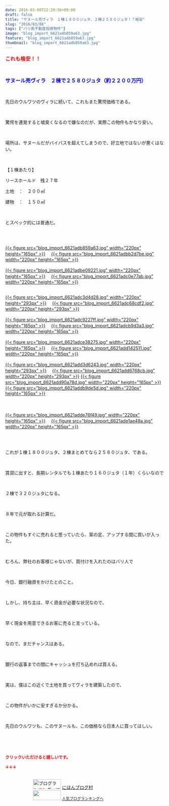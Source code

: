 ```yaml
---
date: 2016-03-08T22:29:56+09:00
draft: false
title: "サヌール売ヴィラ　１棟１８００ジュタ、２棟２５８０ジュタ！？格安"
slug: "2016/03/08"
tags: ["バリ島不動産投資物件"]
image: "blog_import_6621adb859a63.jpg"
feature: "blog_import_6621adb859a63.jpg"
thumbnail: "blog_import_6621adb859a63.jpg"
---
```

<p><font color="#ff0000" size="3"><strong>これも格安！！</strong></font></p><br/><p><font color="#0000ff" size="3"><strong>サヌール売ヴィラ　２棟で２５８０ジュタ（約２２００万円）</strong></font></p><br/><p>先日のウルワツのヴィラに続いて、これもまた驚愕価格である。</p><br/><p>驚愕を連発すると嘘臭くなるので嫌なのだが、実際この物件もかなり安い。</p><br/><p>場所は、サヌールだがバイパスを超えてしまうので、好立地ではないが悪くはない。</p><br/><p>【１棟あたり】</p><p>リースホールド　残２７年　　</p><p>土地　：　２００㎡</p><p>建物　：　１５０㎡</p><br/><p>とスペック的には普通だ。</p><br/><p><br/><a href="blog_import_6621adb9ac92e.jpg">{{< figure src="blog_import_6621adb859a63.jpg" width="220px" height="165px" >}}</a> 　<a href="blog_import_6621adbc7d7f0.jpg">{{< figure src="blog_import_6621adbb2d7be.jpg" width="220px" height="165px" >}}</a> <br/><br/><a href="blog_import_6621adbf614bd.jpg">{{< figure src="blog_import_6621adbe09221.jpg" width="220px" height="165px" >}}</a> 　<a href="blog_import_6621adc242639.jpg">{{< figure src="blog_import_6621adc0e77ab.jpg" width="220px" height="165px" >}}</a> <br/></p><p><br/><a href="blog_import_6621adc532b0e.jpg">{{< figure src="blog_import_6621adc3d4d28.jpg" width="220px" height="293px" >}}</a> 　<a href="blog_import_6621adc7c7eef.jpg">{{< figure src="blog_import_6621adc68cdf2.jpg" width="220px" height="293px" >}}</a> <br/><br/><a href="blog_import_6621adca541ac.jpg">{{< figure src="blog_import_6621adc9227ff.jpg" width="220px" height="165px" >}}</a> 　<a href="blog_import_6621adcce2a2b.jpg">{{< figure src="blog_import_6621adcb9d3a3.jpg" width="220px" height="165px" >}}</a> <br/><br/><a href="blog_import_6621adcf992c2.jpg">{{< figure src="blog_import_6621adce38275.jpg" width="220px" height="165px" >}}</a> 　<a href="blog_import_6621add274f37.jpg">{{< figure src="blog_import_6621add142511.jpg" width="220px" height="165px" >}}</a> <br/><br/><a href="blog_import_6621add516561.jpg">{{< figure src="blog_import_6621add3d6243.jpg" width="220px" height="293px" >}}</a> 　<a href="blog_import_6621add7aa42c.jpg">{{< figure src="blog_import_6621add6768cb.jpg" width="220px" height="293px" >}}</a> <a href="blog_import_6621adda3f786.jpg">{{< figure src="blog_import_6621add90a78d.jpg" width="220px" height="165px" >}}</a> 　<a href="blog_import_6621addcd0f57.jpg">{{< figure src="blog_import_6621addb9de5d.jpg" width="220px" height="165px" >}}</a> <br/><br/><br/><br/><a href="blog_import_6621addfa963c.jpg">{{< figure src="blog_import_6621adde76f49.jpg" width="220px" height="165px" >}}</a> 　<a href="blog_import_6621ade2e0b17.jpg">{{< figure src="blog_import_6621ade1ae48a.jpg" width="220px" height="165px" >}}</a> <br/></p><br/><br/><p>これが１棟１８００ジュタ、２棟まとめてなら２５８０ジュタ、である。</p><br/><p>賃貸に出すと、長期レンタルでも１棟あたり１６０ジュタ（１年）くらいなので</p><br/><p>２棟で３２０ジュタになる。</p><br/><p>８年で元が取れる計算だ。</p><br/><p>この物件もすぐに売れると思っていたら、案の定、アップする間に買いが入った。</p><br/><p>むろん、弊社のお客様じゃないが、買付けを入れたのはバリ人で</p><br/><p>今日、銀行融資をかけたとのこと。</p><br/><p>しかし、持ち主は、早く資金が必要な状況なので、</p><br/><p>早く現金を用意できるお客に売ると言っている。</p><br/><p>なので、まだチャンスはある。</p><br/><p>銀行の返事までの間にキャッシュを打ち込めれば買える。</p><br/><p>実は、僕はこの近くで土地を買ってヴィラを建築したので、</p><br/><p>この物件がいかに安すぎるか分かる。</p><br/><p>先日のウルワツも、このサヌールも、この価格なら日本人に買ってほしい。</p><br/><br/><br/><p><font color="#ff0000" size="2"><strong>クリックいただけると嬉しいです。<br/></strong></font></p><p><font color="#ff0000" size="2"><strong>↓↓↓</strong></font></p><p><br/><a href="ranking.html" target="_blank"><img border="0" alt="ブログランキング・にほんブログ村へ" src="data:image/svg+xml;charset=utf-8,%3Csvg%20xmlns%3D%22http%3A%2F%2Fwww.w3.org%2F2000%2Fsvg%22%20title%3D%22Placeholder%20for%20Images%22%20role%3D%22presentation%22%20viewBox%3D%220%200%2088%2031%22%20%2F%3E" width="88" height="31" data-src="https://img-proxy.blog-video.jp/images?url=http%3A%2F%2Fwww.blogmura.com%2Fimg%2Fwww88_31.gif" style="aspect-ratio: auto 88 / 31;"/><noscript><img border="0" alt="ブログランキング・にほんブログ村へ" src="https://img-proxy.blog-video.jp/images?url=http%3A%2F%2Fwww.blogmura.com%2Fimg%2Fwww88_31.gif" width="88" height="31"></noscript></a> <a href="ranking.html" target="_blank">にほんブログ村</a> <br/><a title="人気ブログランキングへ" href="link.php?1804582"><img border="0" src="data:image/svg+xml;charset=utf-8,%3Csvg%20xmlns%3D%22http%3A%2F%2Fwww.w3.org%2F2000%2Fsvg%22%20title%3D%22Placeholder%20for%20Images%22%20role%3D%22presentation%22%20viewBox%3D%220%200%2088%2031%22%20%2F%3E" width="88" height="31" data-src="https://blog.with2.net/img/banner/banner_22.gif" style="aspect-ratio: auto 88 / 31;"/><noscript><img border="0" src="https://blog.with2.net/img/banner/banner_22.gif" width="88" height="31"></noscript></a> <a style="FONT-SIZE: 12px" href="link.php?1804582">人気ブログランキングへ</a> </p>

